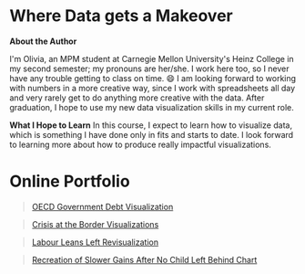 # Where Data gets a Makeover #

**About the Author**

I'm Olivia, an MPM student at Carnegie Mellon University's Heinz College in my second semester; my pronouns are her/she. I work here too, so I never have any trouble getting to class on time. :smile: I am looking forward to working with numbers in a more creative way, since I work with spreadsheets all day and very rarely get to do anything more creative with the data. After graduation, I hope to use my new data visualization skills in my current role.

**What I Hope to Learn**
In this course, I expect to learn how to visualize data, which is something I have done only in fits and starts to date. I look forward to learning more about how to produce really impactful visualizations.

# Online Portfolio

> [OECD Government Debt Visualization](/190723assignment.md)

> [Crisis at the Border Visualizations](/190716assignment.md)

> [Labour Leans Left Revisualization](/190709assignment.md)

> [Recreation of Slower Gains After No Child Left Behind Chart](190719assignment2.md)
